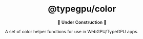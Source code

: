 <div align="center">

# @typegpu/color

🚧 **Under Construction** 🚧

</div>

A set of color helper functions for use in WebGPU/TypeGPU apps.
